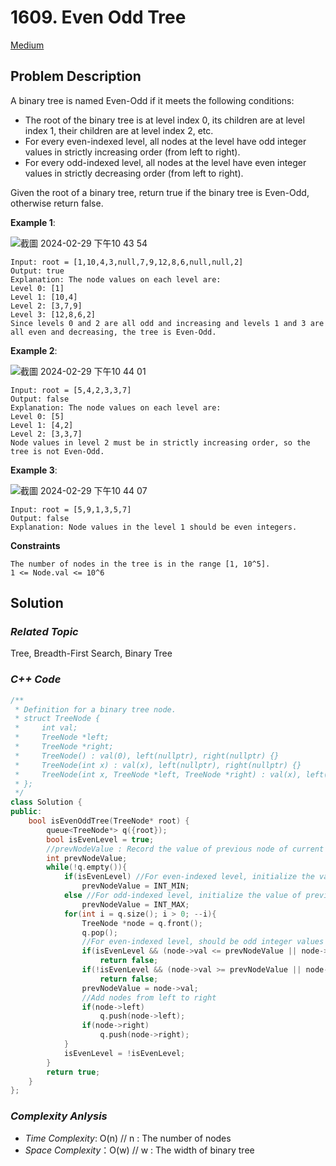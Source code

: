 # 1609. Even Odd Tree
[Medium](https://leetcode.com/problems/even-odd-tree/description/)

## Problem Description

A binary tree is named Even-Odd if it meets the following conditions:

  - The root of the binary tree is at level index 0, its children are at level index 1, their children are at level index 2, etc.
  - For every even-indexed level, all nodes at the level have odd integer values in strictly increasing order (from left to right).
  - For every odd-indexed level, all nodes at the level have even integer values in strictly decreasing order (from left to right).

Given the root of a binary tree, return true if the binary tree is Even-Odd, otherwise return false.


**Example 1**:

![截圖 2024-02-29 下午10 43 54](https://github.com/Eddiecc06/LeetCode/assets/18256877/abfe8c13-0524-4350-96ba-648355d3e394)

```
Input: root = [1,10,4,3,null,7,9,12,8,6,null,null,2]
Output: true
Explanation: The node values on each level are:
Level 0: [1]
Level 1: [10,4]
Level 2: [3,7,9]
Level 3: [12,8,6,2]
Since levels 0 and 2 are all odd and increasing and levels 1 and 3 are all even and decreasing, the tree is Even-Odd.
```
**Example 2**:

![截圖 2024-02-29 下午10 44 01](https://github.com/Eddiecc06/LeetCode/assets/18256877/92ae1bae-47e7-4911-93d4-c55aa62f6a26)

```
Input: root = [5,4,2,3,3,7]
Output: false
Explanation: The node values on each level are:
Level 0: [5]
Level 1: [4,2]
Level 2: [3,3,7]
Node values in level 2 must be in strictly increasing order, so the tree is not Even-Odd.
```
**Example 3**:

![截圖 2024-02-29 下午10 44 07](https://github.com/Eddiecc06/LeetCode/assets/18256877/4dc29479-f660-4429-a0a6-22a4015fd29e)

```
Input: root = [5,9,1,3,5,7]
Output: false
Explanation: Node values in the level 1 should be even integers.
```

**Constraints**
```
The number of nodes in the tree is in the range [1, 10^5].
1 <= Node.val <= 10^6
```

## Solution

### _Related Topic_
   Tree, Breadth-First Search, Binary Tree

### _C++ Code_
```cpp
/**
 * Definition for a binary tree node.
 * struct TreeNode {
 *     int val;
 *     TreeNode *left;
 *     TreeNode *right;
 *     TreeNode() : val(0), left(nullptr), right(nullptr) {}
 *     TreeNode(int x) : val(x), left(nullptr), right(nullptr) {}
 *     TreeNode(int x, TreeNode *left, TreeNode *right) : val(x), left(left), right(right) {}
 * };
 */
class Solution {
public:
    bool isEvenOddTree(TreeNode* root) {
        queue<TreeNode*> q({root});
        bool isEvenLevel = true;
        //prevNodeValue : Record the value of previous node of current visited level
        int prevNodeValue;
        while(!q.empty()){
            if(isEvenLevel) //For even-indexed level, initialize the value of previous node to be INT_MIN
                prevNodeValue = INT_MIN;
            else //For odd-indexed level, initialize the value of previous node to be INT_MIN
                prevNodeValue = INT_MAX;
            for(int i = q.size(); i > 0; --i){
                TreeNode *node = q.front();
                q.pop();
                //For even-indexed level, should be odd integer values in strictly increasing order (from left to right).
                if(isEvenLevel && (node->val <= prevNodeValue || node->val % 2 == 0))
                    return false;
                if(!isEvenLevel && (node->val >= prevNodeValue || node->val % 2 == 1))
                    return false;
                prevNodeValue = node->val;
                //Add nodes from left to right
                if(node->left)
                    q.push(node->left);
                if(node->right)
                    q.push(node->right);
            }
            isEvenLevel = !isEvenLevel;
        }
        return true;
    }
};
```

### _Complexity Anlysis_
- _Time Complexity_: O(n) // n : The number of nodes
- _Space Complexity_：O(w) // w : The width of binary tree
